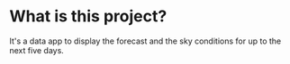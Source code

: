 # What is this project?

It's a data app to display the forecast and the sky conditions for up to the next five days.